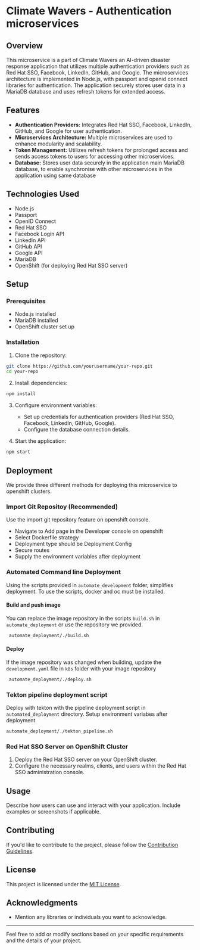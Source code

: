 # Climate Wavers - Authentication microservices

## Overview

This microservice is a part of Climate Wavers  an AI-driven disaster response application that utilizes multiple authentication providers such as Red Hat SSO, Facebook, LinkedIn, GitHub, and Google. The microservices architecture is implemented in Node.js, with passport and openid connect libraries for authentication. The application securely stores user data in a MariaDB database and uses refresh tokens for extended access.

## Features

- **Authentication Providers:** Integrates Red Hat SSO, Facebook, LinkedIn, GitHub, and Google for user authentication.
- **Microservices Architecture:** Multiple microservices are used to enhance modularity and scalability.
- **Token Management:** Utilizes refresh tokens for prolonged access and sends access tokens to users for accessing other microservices.
- **Database:** Stores user data securely in the application main MariaDB database, to enable synchronise with other microservices in the application using same database
 
## Technologies Used

- Node.js
- Passport
- OpenID Connect
- Red Hat SSO
- Facebook Login API
- LinkedIn API
- GitHub API
- Google API
- MariaDB
- OpenShift (for deploying Red Hat SSO server)

## Setup

### Prerequisites

- Node.js installed
- MariaDB installed
- OpenShift cluster set up

### Installation

1. Clone the repository:

```bash
git clone https://github.com/yourusername/your-repo.git
cd your-repo
```

2. Install dependencies:

```bash
npm install
```

3. Configure environment variables:

   - Set up credentials for authentication providers (Red Hat SSO, Facebook, LinkedIn, GitHub, Google).
   - Configure the database connection details.

4. Start the application:

```bash
npm start
```

## Deployment
We provide three different methods for deploying this microservice to openshift clusters.
### Import Git Repositoy (Recommended)
Use the import git repository feature on openshift console.
- Navigate to Add page in the Developer console on openshift
- Select Dockerfile strategy
- Deployment type should be Deployment Config
- Secure routes
- Supply the environment variables after deployment
  
### Automated Command line Deployment
Using the scripts provided in `automate_development` folder, simplifies deployment. To use the scripts, docker and oc must be installed.

#### Build and push image
You can replace the image repository in the scripts `build.sh` in `automate_deployment` or use the repository we provided.
  ```bash
   automate_deployment/./build.sh
   ```
#### Deploy 
If the image repository was changed when building, update the `development.yaml` file in `k8s` folder with your image repository
  ```bash
   automate_deployment/./deploy.sh
   ```

### Tekton pipeline deployment script
Deploy with tekton with the pipeline deployment script in `automated_deployment` directory. Setup environment variabes after deployment
   ```bash
   automate_deployment/./tekton_pipeline.sh
   ```


### Red Hat SSO Server on OpenShift Cluster

1. Deploy the Red Hat SSO server on your OpenShift cluster.
2. Configure the necessary realms, clients, and users within the Red Hat SSO administration console.

## Usage

Describe how users can use and interact with your application. Include examples or screenshots if applicable.

## Contributing

If you'd like to contribute to the project, please follow the [Contribution Guidelines](CONTRIBUTING.md).

## License

This project is licensed under the [MIT License](LICENSE).

## Acknowledgments

- Mention any libraries or individuals you want to acknowledge.

---

Feel free to add or modify sections based on your specific requirements and the details of your project.
